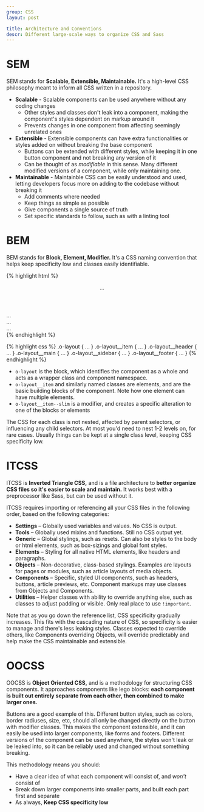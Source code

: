 ```yaml
---
group: CSS
layout: post

title: Architecture and Conventions
descr: Different large-scale ways to organize CSS and Sass
---
```


# SEM

SEM stands for **Scalable, Extensible, Maintainable.** It's a high-level CSS philosophy meant to inform all CSS written in a repository.

* **Scalable** - Scalable components can be used anywhere without any coding changes
  - Other styles and classes don't leak into a component, making the component's styles dependent on markup around it
  - Prevents changes in one component from affecting seemingly unrelated ones
* **Extensible** - Extensible components can have extra functionalities or styles added on without breaking the base component
  - Buttons can be extended with different styles, while keeping it in one button component and not breaking any version of it
  - Can be thought of as _modifiable_ in this sense. Many different modified versions of a component, while only maintaining one.
* **Maintainable** - Maintainble CSS can be easily understood and used, letting developers focus more on adding to the codebase without breaking it
  - Add comments where needed
  - Keep things as simple as possible
  - Give components a single source of truth
  - Set specific standards to follow, such as with a linting tool

# BEM

BEM stands for **Block, Element, Modifier.** It's a CSS naming convention that helps keep specificity low and classes easily identifiable.

{% highlight html %}
<div class="o-layout">
  <header class="o-layout__item o-layout__header">
    ...
  </header>
  <main class="o-layout__item o-layout__main">
    ...
  </main>
  <aside class="o-layout__item o-layout__item--slim o-layout__sidebar">
    ...
  </aside>
  <footer class="o-layout__item o-layout__footer">
    ...
  </footer>
</div>
{% endhighlight %}

{% highlight css %}
.o-layout { ... }
.o-layout__item { ... }
.o-layout__header { ... }
.o-layout__main { ... }
.o-layout__sidebar { ... }
.o-layout__footer { ... }
{% endhighlight %}

* `o-layout` is the block, which identifies the component as a whole and acts as a wrapper class and component namespace.
* `o-layout__item` and similarly named classes are elements, and are the basic building blocks of the component. Note how one element can have multiple elements.
* `o-layout__item--slim` is a modifier, and creates a specific alteration to one of the blocks or elements

The CSS for each class is not nested, affected by parent selectors, or influencing any child selectors. At most you'd need to nest 1-2 levels on, for rare cases. Usually things can be kept at a single class level, keeping CSS specificity low.

# ITCSS

ITCSS is **Inverted Triangle CSS,** and is a file architecture to **better organize CSS files so it's easier to scale and maintain.** It works best with a preprocessor like Sass, but can be used without it.

ITCSS requires importing or referencing all your CSS files in the following order, based on the following categories:

* **Settings** – Globally used variables and values. No CSS is output.
* **Tools** – Globally used mixins and functions. Still no CSS output yet.
* **Generic** – Global stylings, such as resets. Can also be styles to the body or html elements, such as box-sizings and global font styles.
* **Elements** – Styling for all native HTML elements, like headers and paragraphs.
* **Objects** – Non-decorative, class-based stylings. Examples are layouts for pages or modules, such as article layouts of media objects.
* **Components** – Specific, styled UI components, such as headers, buttons, article previews, etc. Component markups may use classes from Objects and Components.
* **Utilities** – Helper classes with ability to override anything else, such as classes to adjust padding or visible. Only real place to use `!important`.

Note that as you go down the reference list, CSS specificity gradually increases. This fits with the cascading nature of CSS, so specificity is easier to manage and there's less leaking styles. Classes expected to override others, like Components overriding Objects, will override predictably and help make the CSS maintainable and extensible.

# OOCSS

OOCSS is **Object Oriented CSS,** and is a methodology for structuring CSS components. It approaches components like lego blocks: **each component is built out entirely separate from each other, then combined to make larger ones.**

Buttons are a good example of this. Different button styles, such as colors, border radiuses, size, etc, should all only be changed directly on the button with modifier classes. This makes the component extensible, and it can easily be used into larger components, like forms and footers. Different versions of the component can be used anywhere, the styles won't leak or be leaked into, so it can be reliably used and changed without something breaking.

This methodology means you should:

* Have a clear idea of what each component will consist of, and _won't_ consist of
* Break down larger components into smaller parts, and built each part first and separate
* As always, **Keep CSS specificity low**
